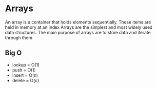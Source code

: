 # Arrays
An array is a container that holds elements sequentially. These items are held in memory at an index
Arrays are the simplest and most widely used data structures. The main purpose of arrays are to store data and iterate through them.

## Big O
* lookup = O(1)
* push = O(1)
* insert = O(n)
* delete = O(n)
